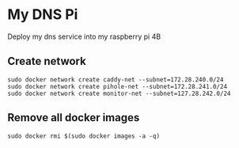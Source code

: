 # My DNS Pi

Deploy my dns service into my raspberry pi 4B

## Create network

    sudo docker network create caddy-net --subnet=172.28.240.0/24
    sudo docker network create pihole-net --subnet=172.28.241.0/24
    sudo docker network create monitor-net --subnet=127.28.242.0/24

## Remove all docker images

    sudo docker rmi $(sudo docker images -a -q)
